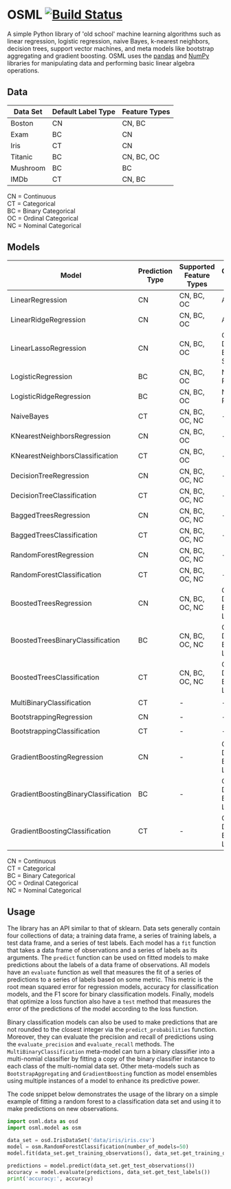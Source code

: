 # OSML [![Build Status](https://travis-ci.org/ViktorC/OSML.svg?branch=master)](https://travis-ci.org/ViktorC/OSML)
A simple Python library of 'old school' machine learning algorithms such as linear regression, logistic regression, naive Bayes, k-nearest neighbors, decision trees, support vector machines, and meta models like bootstrap aggregating and gradient boosting. OSML uses the [pandas](https://pandas.pydata.org/) and [NumPy](http://www.numpy.org/) libraries for manipulating data and performing basic linear algebra operations.

## Data
| Data Set | Default Label Type | Feature Types |
| -------- | ------------------ | ------------- |
| Boston   | CN                 | CN, BC        |
| Exam     | BC                 | CN            |
| Iris     | CT                 | CN            |
| Titanic  | BC                 | CN, BC, OC    |
| Mushroom | BC                 | BC            |
| IMDb     | CT                 | CN, BC        |

CN = Continuous  
CT = Categorical  
BC = Binary Categorical  
OC = Ordinal Categorical  
NC = Nominal Categorical  

## Models
| Model                                | Prediction Type | Supported Feature Types | Optimization Method                              | Meta                     |
| ------------------------------------ | --------------- | ----------------------- | ----------------------------------------------- | ------------------------ |
| LinearRegression                     | CN              | CN, BC, OC              | Analytic                                        | :heavy_multiplication_x: |
| LinearRidgeRegression                | CN              | CN, BC, OC              | Analytic                                        | :heavy_multiplication_x: |
| LinearLassoRegression                | CN              | CN, BC, OC              | Coordinate Descent with Exact Line Search        | :heavy_multiplication_x: |
| LogisticRegression                   | BC              | CN, BC, OC              | Newton-Raphson                                  | :heavy_multiplication_x: |
| LogisticRidgeRegression              | BC              | CN, BC, OC              | Newton-Raphson                                  | :heavy_multiplication_x: |
| NaiveBayes                           | CT              | CN, BC, OC, NC          | -                                                | :heavy_multiplication_x: |
| KNearestNeighborsRegression          | CN              | CN, BC, OC              | -                                                | :heavy_multiplication_x: |
| KNearestNeighborsClassification      | CT              | CN, BC, OC              | -                                                | :heavy_multiplication_x: |
| DecisionTreeRegression               | CN              | CN, BC, OC, NC          | -                                                | :heavy_multiplication_x: |
| DecisionTreeClassification           | CT              | CN, BC, OC, NC          | -                                                | :heavy_multiplication_x: |
| BaggedTreesRegression                | CN              | CN, BC, OC, NC          | -                                                | :heavy_multiplication_x: |
| BaggedTreesClassification            | CT              | CN, BC, OC, NC          | -                                                | :heavy_multiplication_x: |
| RandomForestRegression               | CN              | CN, BC, OC, NC          | -                                                | :heavy_multiplication_x: |
| RandomForestClassification           | CT              | CN, BC, OC, NC          | -                                                | :heavy_multiplication_x: |
| BoostedTreesRegression               | CN              | CN, BC, OC, NC          | Gradient Descent with Backtracking Line Search | :heavy_multiplication_x: |
| BoostedTreesBinaryClassification     | BC              | CN, BC, OC, NC          | Gradient Descent with Backtracking Line Search | :heavy_multiplication_x: |
| BoostedTreesClassification           | CT              | CN, BC, OC, NC          | Gradient Descent with Backtracking Line Search | :heavy_multiplication_x: |
| MultiBinaryClassification            | CT              | -                       | -                                                | :heavy_check_mark:       |
| BootstrappingRegression              | CN              | -                       | -                                                | :heavy_check_mark:       |
| BootstrappingClassification          | CT              | -                       | -                                                | :heavy_check_mark:       |
| GradientBoostingRegression           | CN              | -                       | Gradient Descent with Backtracking Line Search | :heavy_check_mark:       |
| GradientBoostingBinaryClassification | BC              | -                       | Gradient Descent with Backtracking Line Search | :heavy_check_mark:       |
| GradientBoostingClassification       | CT              | -                       | Gradient Descent with Backtracking Line Search | :heavy_check_mark:       |

CN = Continuous  
CT = Categorical  
BC = Binary Categorical  
OC = Ordinal Categorical  
NC = Nominal Categorical  

## Usage
The library has an API similar to that of sklearn. Data sets generally contain four collections of data; a training data frame, a series of training labels, a test data frame, and a series of test labels. Each model has a `fit` function that takes a data frame of observations and a series of labels as its arguments. The `predict` function can be used on fitted models to make predictions about the labels of a data frame of observations. All models have an `evaluate` function as well that measures the fit of a series of predictions to a series of labels based on some metric. This metric is the root mean squared error for regression models, accuracy for classification models, and the F1 score for binary classification models. Finally, models that optimize a loss function also have a `test` method that measures the error of the predictions of the model according to the loss function.

Binary classification models can also be used to make predictions that are not rounded to the closest integer via the `predict_probabilities` function. Moreover, they can evaluate the precision and recall of predictions using the `evaluate_precision` and `evaluate_recall` methods. The `MultiBinaryClassification` meta-model can turn a binary classifier into a multi-nomial classifier by fitting a copy of the binary classifier instance to each class of the multi-nomial data set. Other meta-models such as `BootstrapAggregating` and `GradientBoosting` function as model ensembles using multiple instances of a model to enhance its predictive power.

The code snippet below demonstrates the usage of the library on a simple example of fitting a random forest to a classification data set and using it to make predictions on new observations.

```python
import osml.data as osd
import osml.model as osm

data_set = osd.IrisDataSet('data/iris/iris.csv')
model = osm.RandomForestClassification(number_of_models=50)
model.fit(data_set.get_training_observations(), data_set.get_training_observations())

predictions = model.predict(data_set.get_test_observations())
accuracy = model.evaluate(predictions, data_set.get_test_labels())
print('accuracy:', accuracy)
```
